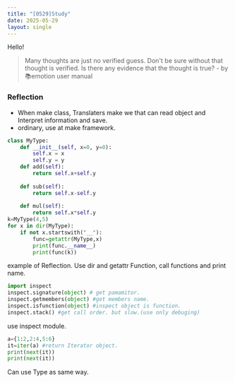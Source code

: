 ```yaml
---
title: "[0529]Study"
date: 2025-05-29
layout: single
---
```

Hello!
> Many thoughts are just no verified guess. Don't be sure without that thought is verified. Is there any evidence that the thought is true? - by 📚emotion user manual

### Reflection
- When make class,  Translaters make we that can read object and Interpret information and save.
- ordinary, use at make framework.
```py
class MyType:
    def __init__(self, x=0, y=0):
        self.x = x 
        self.y = y 
    def add(self):
        return self.x+self.y 
    
    def sub(self):
        return self.x-self.y 
    
    def mul(self):
        return self.x*self.y 
k=MyType(4,5)
for x in dir(MyType):
    if not x.startswith("__"):
        func=getattr(MyType,x)
        print(func.__name__)
        print(func(k))
```
example of Reflection.
Use dir and getattr Function, call functions and print name.
```py
import inspect
inspect.signature(object) # get pamamitor.
inspect.getmembers(object) #get members name.
inspect.isfunction(object) #inspect object is function.
inspect.stack() #get call order. but slow.(use only debuging)
```
use inspect module. 
```py
a={1:2,2:4,5:6}
it=iter(a) #return Iterator object.
print(next(it))
print(next(it))
```
Can use Type as same way.



